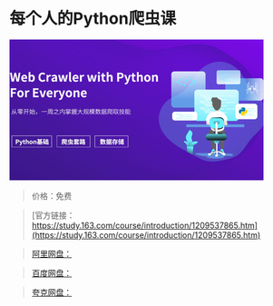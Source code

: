 # 每个人的Python爬虫课

![img](../../../assets/study163/free/01e26f65d61e440ba3e17de59c2f99e8.jpg)

> 价格：免费

> [官方链接：https://study.163.com/course/introduction/1209537865.htm](https://study.163.com/course/introduction/1209537865.htm)

> [阿里网盘：]()

> [百度网盘：]()

> [夸克网盘：]()
